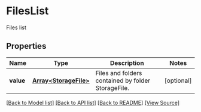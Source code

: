 ﻿# FilesList
Files list

## Properties
Name | Type | Description | Notes
------------ | ------------- | ------------- | -------------
**value** | [**Array&lt;StorageFile&gt;**](StorageFile.md) | Files and folders contained by folder StorageFile. | [optional]

[[Back to Model list]](../README.md#documentation-for-models) [[Back to API list]](../README.md#documentation-for-api-endpoints) [[Back to README]](../README.md) [[View Source]](../src/models/filesList.ts)

